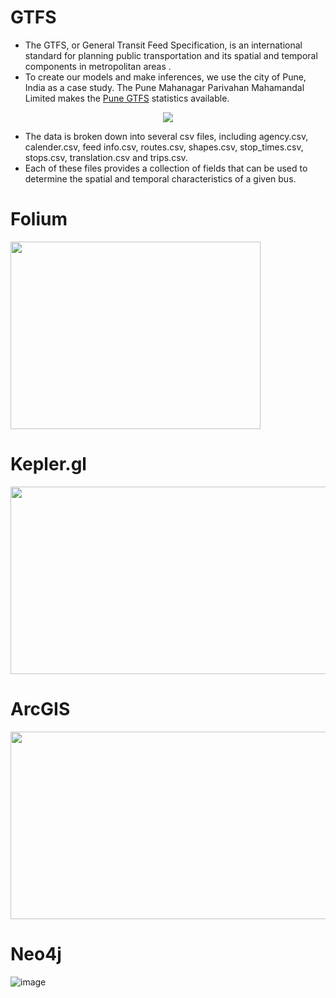 # GTFS

* The GTFS, or General Transit Feed Specification, is an international standard for planning public transportation and its spatial and temporal components in metropolitan areas . 
* To create our models and make inferences, we use the city of Pune, India as a case study. The Pune Mahanagar Parivahan Mahamandal Limited makes the [Pune GTFS](http://opendata.punecorporation.org/Citizen/CitizenDatasets/Index?categoryId=15) statistics available. 

<p align="center">
  <img src="https://user-images.githubusercontent.com/79207846/184502043-8c598f00-d5c4-4d48-b1df-0947f87e9e10.png" />
</p>

* The data is broken down into several csv files, including agency.csv, calender.csv, feed info.csv, routes.csv, shapes.csv, stop\_times.csv, stops.csv, translation.csv and trips.csv. 
* Each of these files provides a collection of fields that can be used to determine the spatial and temporal characteristics of a given bus.

# Folium

<img src="https://user-images.githubusercontent.com/79207846/184502516-844dc2c7-c5e0-4349-880d-eb865571a224.png" width="400" height="300">

# Kepler.gl

<img src="https://user-images.githubusercontent.com/79207846/184502643-21fb8564-aadd-4be8-b128-6b1790479662.png" width="600" height="300">

# ArcGIS

<img src="https://user-images.githubusercontent.com/79207846/184502758-400668f0-9f9b-469f-94f3-2a7b8ca0b5a7.png" width="700" height="300">


# Neo4j

![image](https://user-images.githubusercontent.com/79207846/184502020-48db9132-30bd-435f-a319-c1d9a7998e1e.png)


